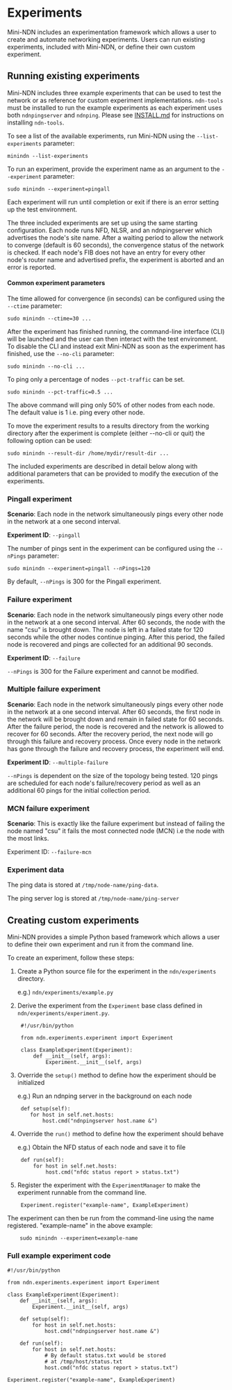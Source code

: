 Experiments
===========

Mini-NDN includes an experimentation framework which allows a user to create and automate
networking experiments. Users can run existing experiments, included with Mini-NDN, or define
their own custom experiment.

## Running existing experiments

Mini-NDN includes three example experiments that can be used to test the network or as reference
for custom experiment implementations. `ndn-tools` must be installed to run the example
experiments as each experiment uses both `ndnpingserver` and `ndnping`. Please see
[INSTALL.md](../INSTALL.md) for instructions on installing `ndn-tools`.

To see a list of the available experiments, run Mini-NDN using the `--list-experiments` parameter:

    minindn --list-experiments

To run an experiment, provide the experiment name as an argument to the `--experiment` parameter:

    sudo minindn --experiment=pingall

Each experiment will run until completion or exit if there is an error setting up the
test environment.

The three included experiments are set up using the same starting
configuration. Each node runs NFD, NLSR, and an ndnpingserver which advertises the node's
site name. After a waiting period to allow the network to converge (default is 60 seconds),
the convergence status of the network is checked. If each node's FIB does not have an entry
for every other node's router name and advertised prefix, the experiment is aborted and an error
is reported.

#### Common experiment parameters

The time allowed for convergence (in seconds) can be configured using the `--ctime` parameter:

    sudo minindn --ctime=30 ...

After the experiment has finished running, the command-line interface (CLI) will be launched and the
user can then interact with the test environment. To disable the CLI and instead exit Mini-NDN
as soon as the experiment has finished, use the `--no-cli` parameter:

    sudo minindn --no-cli ...

To ping only a percentage of nodes `--pct-traffic` can be set.

    sudo minindn --pct-traffic=0.5 ...

The above command will ping only 50% of other nodes from each node.
The default value is 1 i.e. ping every other node.

To move the experiment results to a results directory from the working directory
after the experiment is complete (either --no-cli or quit) the following option
can be used:

    sudo minindn --result-dir /home/mydir/result-dir ...

The included experiments are described in detail below along with additional
parameters that can be provided to modify the execution of the experiments.

### Pingall experiment

**Scenario**: Each node in the network simultaneously pings every other node in the network at a
one second interval.

**Experiment ID**: `--pingall`

The number of pings sent in the experiment can be configured using the `--nPings` parameter:

    sudo minindn --experiment=pingall --nPings=120

By default, `--nPings` is 300 for the Pingall experiment.

### Failure experiment

**Scenario**: Each node in the network simultaneously pings every other node in the network at a
one second interval. After 60 seconds, the node with the name "csu" is brought down. The node is
left in a failed state for 120 seconds while the other nodes continue pinging. After this period,
the failed node is recovered and pings are collected for an additional 90 seconds.

**Experiment ID**: `--failure`

`--nPings` is 300 for the Failure experiment and cannot be modified.

### Multiple failure experiment

**Scenario**: Each node in the network simultaneously pings every other node in the network at a
one second interval. After 60 seconds, the first node in the network will be brought down and remain
in failed state for 60 seconds. After the failure period, the node is recovered and the network
is allowed to recover for 60 seconds. After the recovery period, the next node will go through this
failure and recovery process. Once every node in the network has gone through the failure and
recovery process, the experiment will end.

**Experiment ID**: `--multiple-failure`

`--nPings` is dependent on the size of the topology being tested. 120 pings are scheduled for
each node's failure/recovery period as well as an additional 60 pings for the initial collection
period.

### MCN failure experiment

**Scenario**: This is exactly like the failure experiment but instead of failing the node named "csu" it fails the most connected node (MCN) i.e the node with the most links.

Experiment ID: `--failure-mcn`

### Experiment data

The ping data is stored at `/tmp/node-name/ping-data`.

The ping server log is stored at `/tmp/node-name/ping-server`

## Creating custom experiments

Mini-NDN provides a simple Python based framework which allows a user to define their own experiment
and run it from the command line.

To create an experiment, follow these steps:

1. Create a Python source file for the experiment in the `ndn/experiments` directory.

   e.g.) `ndn/experiments/example.py`

2. Derive the experiment from the `Experiment` base class defined in
   `ndn/experiments/experiment.py`.

        #!/usr/bin/python

        from ndn.experiments.experiment import Experiment

        class ExampleExperiment(Experiment):
            def __init__(self, args):
                Experiment.__init__(self, args)

3. Override the `setup()` method to define how the experiment should be initialized

   e.g.) Run an ndnping server in the background on each node

        def setup(self):
           for host in self.net.hosts:
               host.cmd("ndnpingserver host.name &")


4. Override the `run()` method to define how the experiment should behave

    e.g.) Obtain the NFD status of each node and save it to file

        def run(self):
            for host in self.net.hosts:
                host.cmd("nfdc status report > status.txt")

5. Register the experiment with the `ExperimentManager` to make the experiment runnable from the
command line.

        Experiment.register("example-name", ExampleExperiment)

The experiment can then be run from the command-line using the name registered.
"example-name" in the above example:

        sudo minindn --experiment=example-name

### Full example experiment code

    #!/usr/bin/python

    from ndn.experiments.experiment import Experiment

    class ExampleExperiment(Experiment):
        def __init__(self, args):
            Experiment.__init__(self, args)

        def setup(self):
            for host in self.net.hosts:
                host.cmd("ndnpingserver host.name &")

        def run(self):
            for host in self.net.hosts:
                # By default status.txt would be stored
                # at /tmp/host/status.txt
                host.cmd("nfdc status report > status.txt")

    Experiment.register("example-name", ExampleExperiment)
